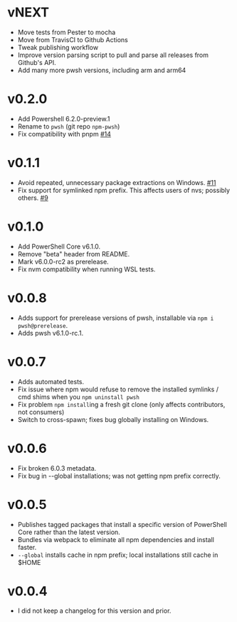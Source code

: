 # vNEXT

* Move tests from Pester to mocha
* Move from TravisCI to Github Actions
* Tweak publishing workflow
* Improve version parsing script to pull and parse all releases from Github's API.
* Add many more pwsh versions, including arm and arm64

# v0.2.0

* Add Powershell 6.2.0-preview.1
* Rename to `pwsh` (git repo `npm-pwsh`)
* Fix compatibility with pnpm [#14](https://github.com/cspotcode/npm-pwsh/issues/14)

# v0.1.1

* Avoid repeated, unnecessary package extractions on Windows.  [#11](https://github.com/cspotcode/npm-pwsh/issues/11)
* Fix support for symlinked npm prefix.  This affects users of nvs; possibly others.  [#9](https://github.com/cspotcode/npm-pwsh/issues/9)

# v0.1.0

* Add PowerShell Core v6.1.0.
* Remove "beta" header from README.
* Mark v6.0.0-rc2 as prerelease.
* Fix nvm compatibility when running WSL tests.

# v0.0.8

* Adds support for prerelease versions of pwsh, installable via `npm i pwsh@prerelease`.
* Adds pwsh v6.1.0-rc.1.

# v0.0.7

* Adds automated tests.
* Fix issue where npm would refuse to remove the installed symlinks / cmd shims when you `npm uninstall pwsh`
* Fix problem `npm install`ing a fresh git clone (only affects contributors, not consumers)
* Switch to cross-spawn; fixes bug globally installing on Windows.

# v0.0.6

* Fix broken 6.0.3 metadata.
* Fix bug in --global installations; was not getting npm prefix correctly.

# v0.0.5

* Publishes tagged packages that install a specific version of PowerShell Core rather than the latest version.
* Bundles via webpack to eliminate all npm dependencies and install faster.
* `--global` installs cache in npm prefix; local installations still cache in $HOME

# v0.0.4

* I did not keep a changelog for this version and prior.
